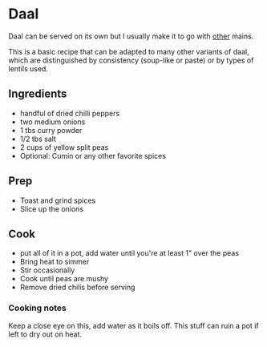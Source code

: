 # Daal

Daal can be served on its own but I usually make it to go with [other](./chicken_curry.md) mains. 

This is a basic recipe that can be adapted to many other variants of daal, which are distinguished by consistency (soup-like or paste) or by types of lentils used.

## Ingredients

* handful of dried chilli peppers
* two medium onions
* 1 tbs curry powder
* 1/2 tbs salt
* 2 cups of yellow split peas
* Optional: Cumin or any other favorite spices

## Prep

* Toast and grind spices
* Slice up the onions

## Cook

* put all of it in a pot, add water until you're at least 1" over the peas
* Bring heat to simmer
* Stir occasionally
* Cook until peas are mushy
* Remove dried chilis before serving

### Cooking notes

Keep a close eye on this, add water as it boils off. This stuff can ruin a pot if left to dry out on heat.
